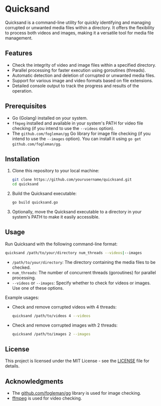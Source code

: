 # Quicksand

Quicksand is a command-line utility for quickly identifying and managing corrupted or unwanted media files within a directory. It offers the flexibility to process both videos and images, making it a versatile tool for media file management.

## Features

- Check the integrity of video and image files within a specified directory.
- Parallel processing for faster execution using goroutines (threads).
- Automatic detection and deletion of corrupted or unwanted media files.
- Support for various image and video formats based on file extensions.
- Detailed console output to track the progress and results of the operation.

## Prerequisites

- Go (Golang) installed on your system.
- `ffmpeg` installed and available in your system's PATH for video file checking (if you intend to use the `--videos` option).
- The `github.com/fogleman/gg` Go library for image file checking (if you intend to use the `--images` option). You can install it using `go get github.com/fogleman/gg`.

## Installation

1. Clone this repository to your local machine:

   ```bash
   git clone https://github.com/yourusername/quicksand.git
   cd quicksand
   ```

2. Build the Quicksand executable:

   ```bash
   go build quicksand.go
   ```

3. Optionally, move the Quicksand executable to a directory in your system's PATH to make it easily accessible.

## Usage

Run Quicksand with the following command-line format:

```bash
quicksand /path/to/your/directory num_threads --videos|--images
```

- `/path/to/your/directory`: The directory containing the media files to be checked.
- `num_threads`: The number of concurrent threads (goroutines) for parallel processing.
- `--videos` or `--images`: Specify whether to check for videos or images. Use one of these options.

Example usages:

- Check and remove corrupted videos with 4 threads:
  ```bash
  quicksand /path/to/videos 4 --videos
  ```

- Check and remove corrupted images with 2 threads:
  ```bash
  quicksand /path/to/images 2 --images
  ```

## License

This project is licensed under the MIT License - see the [LICENSE](LICENSE) file for details.

## Acknowledgments

- The [github.com/fogleman/gg](https://pkg.go.dev/github.com/fogleman/gg) library is used for image checking.
- [ffmpeg](https://ffmpeg.org/) is used for video checking.
```
